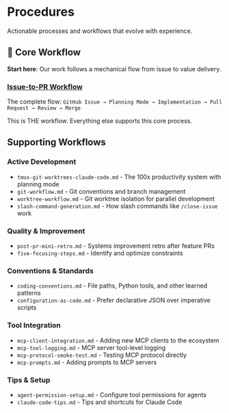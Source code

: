 # Procedures

Actionable processes and workflows that evolve with experience.

## 🎯 Core Workflow

**Start here**: Our work follows a mechanical flow from issue to value delivery.

### [Issue-to-PR Workflow](issue-to-pr-workflow.md)
The complete flow: `GitHub Issue → Planning Mode → Implementation → Pull Request → Review → Merge`

This is THE workflow. Everything else supports this core process.

## Supporting Workflows

### Active Development
- `tmux-git-worktrees-claude-code.md` - The 100x productivity system with planning mode
- `git-workflow.md` - Git conventions and branch management  
- `worktree-workflow.md` - Git worktree isolation for parallel development
- `slash-command-generation.md` - How slash commands like `/close-issue` work

### Quality & Improvement
- `post-pr-mini-retro.md` - Systems improvement retro after feature PRs
- `five-focusing-steps.md` - Identify and optimize constraints

### Conventions & Standards
- `coding-conventions.md` - File paths, Python tools, and other learned patterns
- `configuration-as-code.md` - Prefer declarative JSON over imperative scripts

### Tool Integration
- `mcp-client-integration.md` - Adding new MCP clients to the ecosystem
- `mcp-tool-logging.md` - MCP server tool-level logging
- `mcp-protocol-smoke-test.md` - Testing MCP protocol directly
- `mcp-prompts.md` - Adding prompts to MCP servers

### Tips & Setup
- `agent-permission-setup.md` - Configure tool permissions for agents
- `claude-code-tips.md` - Tips and shortcuts for Claude Code
